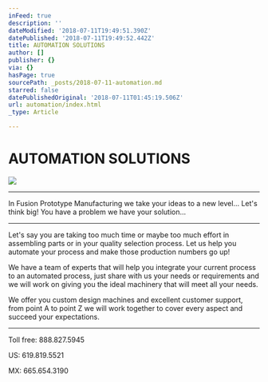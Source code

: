 ```yaml
---
inFeed: true
description: ''
dateModified: '2018-07-11T19:49:51.390Z'
datePublished: '2018-07-11T19:49:52.442Z'
title: AUTOMATION SOLUTIONS
author: []
publisher: {}
via: {}
hasPage: true
sourcePath: _posts/2018-07-11-automation.md
starred: false
datePublishedOriginal: '2018-07-11T01:45:19.506Z'
url: automation/index.html
_type: Article

---
```

# AUTOMATION SOLUTIONS
![](https://the-grid-user-content.s3-us-west-2.amazonaws.com/ea007ca3-1eb6-4d81-a434-e3ab74f22ea9.jpg)

---

In Fusion Prototype Manufacturing we take your ideas to a new level... Let's think big! You have a problem we have your solution...

---

Let's say you are taking too much time or maybe too much effort in assembling parts or in your quality selection process. Let us help you automate your process and make those production numbers go up!

We have a team of experts that will help you integrate your current process to an automated process, just share with us your needs or requirements and we will work on giving you the ideal machinery that will meet all your needs.

We offer you custom design machines and excellent customer support, from point A to point Z we will work together to cover every aspect and succeed your expectations.

---

Toll free: 888.827.5945

US: 619.819.5521

MX: 665.654.3190